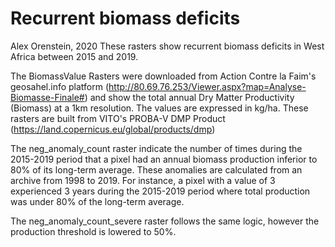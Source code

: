 # Recurrent biomass deficits
Alex Orenstein, 2020
These rasters show recurrent biomass deficits in West Africa between 2015 and 2019.

The BiomassValue Rasters were downloaded from Action Contre la Faim's geosahel.info platform (http://80.69.76.253/Viewer.aspx?map=Analyse-Biomasse-Finale#) and show the total annual Dry Matter Productivity (Biomass) at a 1km resolution. The values are expressed in kg/ha. These rasters are built from VITO's PROBA-V DMP Product (https://land.copernicus.eu/global/products/dmp)

The neg_anomaly_count raster indicate the number of times during the 2015-2019 period that a pixel had an annual biomass production inferior to 80% of its long-term average. These anomalies are calculated from an archive from 1998 to 2019. For instance, a pixel with a value of 3 experienced 3 years during the 2015-2019 period where total production was under 80% of the long-term average. 

The neg_anomaly_count_severe raster follows the same logic, however the production threshold is lowered to 50%.
